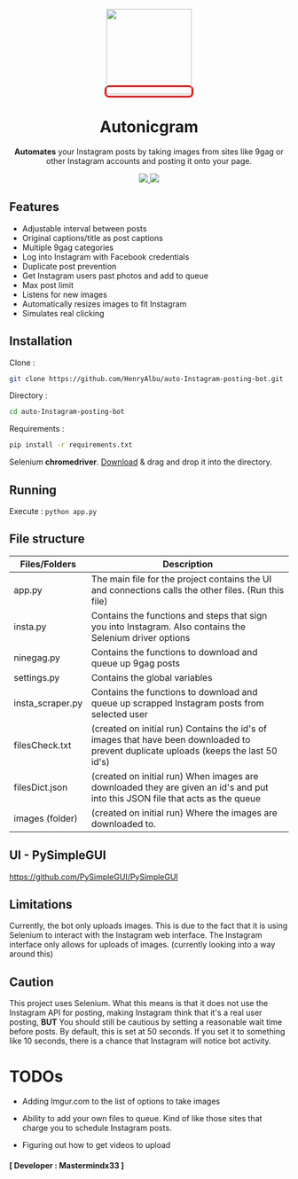 
<p align="center">
<kbd>
<span style="border-radius: 8px; border: 3px solid #FF0000;">
  <img src="https://pbs.twimg.com/profile_images/1232518700/Endhiran-Movie-Wallpapers-6_1_.jpg" width="154"
</span>
</kbd>
  <h1 align="center">Autonicgram</h1>
  <p align="center"> <b>Automates</b> your Instagram posts by taking images from sites like 9gag or other Instagram accounts and posting it onto your page.
  </p>
  <p align="center">
    </a>
    <a href="https://github.com/SeleniumHQ/selenium">
      <img src="https://img.shields.io/badge/built%20with-Selenium-yellow.svg" />
    </a>
    <a href="https://www.python.org/">
    	<img src="https://img.shields.io/badge/built%20with-Python3-red.svg" />
    </a>
  </p>
</p>

[comment]: <> (<p align="center">)

[comment]: <> (  <img src="#" width="">)

[comment]: <> (</p>)

## Features

* Adjustable interval between posts   
* Original captions/title as post captions  
* Multiple 9gag categories   
* Log into Instagram with Facebook credentials
* Duplicate post prevention  
* Get Instagram users past photos and add to queue  
* Max post limit  
* Listens for new images
* Automatically resizes images to fit Instagram  
* Simulates real clicking

## Installation  

Clone :
```sh
git clone https://github.com/HenryAlbu/auto-Instagram-posting-bot.git
```

Directory :
```sh
cd auto-Instagram-posting-bot
```

Requirements :
```sh
pip install -r requirements.txt
```  

Selenium <b>chromedriver</b>.
[Download](https://sites.google.com/a/chromium.org/chromedriver/downloads) & drag and drop it into the directory.

## Running
Execute :
``python app.py``

## File structure

| Files/Folders | Description |
| --- | --- |
| app.py | The main file for the project contains the UI and connections calls the other files. (Run this file) |
| insta.py | Contains the functions and steps that sign you into Instagram. Also contains the Selenium driver options |
| ninegag.py | Contains the functions to download and queue up 9gag posts   |
| settings.py | Contains the global variables   |
| insta_scraper.py | Contains the functions to download and queue up scrapped Instagram posts from selected user   |
| filesCheck.txt | (created on initial run) Contains the id's of images that have been downloaded to prevent duplicate uploads (keeps the last 50 id's) |
| filesDict.json | (created on initial run) When images are downloaded they are given an id's and put into this JSON file that acts as the queue |
| images (folder) | (created on initial run) Where the images are downloaded to.  |



## UI - PySimpleGUI

https://github.com/PySimpleGUI/PySimpleGUI

[comment]: <> (<p align="center">)

[comment]: <> (  <img src="#" width="70%">)

[comment]: <> (</p>   )

## Limitations  

Currently, the bot only uploads images. This is due to the fact that it is using Selenium to interact with the Instagram web interface. The Instagram interface only allows for uploads of images. (currently looking into a way around this)

## Caution

This project uses Selenium. What this means is that it does not use the Instagram API for posting, making Instagram think that it's a real user posting, **BUT**
You should still be cautious by setting a reasonable wait time before posts. By default, this is set at 50 seconds. If you set it to something like 10 seconds, there is a chance that Instagram will notice bot activity.

# TODOs

* Adding Imgur.com to the list of options to take images

* Ability to add your own files to queue. Kind of like those sites that charge you to schedule Instagram posts.

* Figuring out how to get videos to upload

#### [ Developer : Mastermindx33 ]
